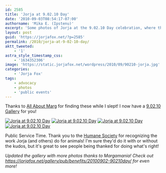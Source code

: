 ```yaml
---
id: 2585
title: 'Jorja at 9.02.10 Day'
date: '2010-09-03T08:54:17-07:00'
authorname: 'Mika E. (Ipstenu)'
excerpt: 'Some photos of Jorja at the 9.02.10 Day celebration, where the Humane Society thanked her for her work with animals.'
layout: post
guid: 'https://jorjafox.net/?p=2585'
permalink: /2010/jorja-at-9-02-10-day/
aktt_tweeted:
    - '1'
astra_style_timestamp_css:
    - '1634352306'
image: 'https://static.jorjafox.net/wordpress/2010/09/90210-jorja.jpg'
categories:
    - 'Jorja Fox'
tags:
    - advocacy
    - photos
    - 'public events'
---
```


Thanks to <a href="http://allaboutmarg.com/">All About Marg</a> for finding these while I slept!  I now have a <a href="https://jorjafox.net/gallery/pub/benefits/20100902-90210day/">9.02.10 Gallery</a> for you!

<a href="https://jorjafox.net/gallery/pub/benefits/20100902-90210day/90210-004.jpg"><img class="ZenphotoPress_thumb " alt="Jorja at 9.02.10 Day" title="Jorja at 9.02.10 Day" src="https://jorjafox.net/gallery/cache/pub/benefits/20100902-90210day/90210-004_200_cw200_ch200_thumb.jpg"  /></a> <a href="https://jorjafox.net/gallery/pub/benefits/20100902-90210day/90210-002.jpg"><img class="ZenphotoPress_thumb " alt="Jorja at 9.02.10 Day" title="Jorja at 9.02.10 Day" src="https://jorjafox.net/gallery/cache/pub/benefits/20100902-90210day/90210-002_200_cw200_ch200_thumb.jpg"  /></a> <a href="https://jorjafox.net/gallery/pub/benefits/20100902-90210day/90210-001.jpg"><img class="ZenphotoPress_thumb " alt="Jorja at 9.02.10 Day" title="Jorja at 9.02.10 Day" src="https://jorjafox.net/gallery/cache/pub/benefits/20100902-90210day/90210-001_200_cw200_ch200_thumb.jpg"  /></a> <a href="https://jorjafox.net/gallery/pub/benefits/20100902-90210day/90210-003.jpg"><img class="ZenphotoPress_thumb " alt="Jorja at 9.02.10 Day" title="Jorja at 9.02.10 Day" src="https://jorjafox.net/gallery/cache/pub/benefits/20100902-90210day/90210-003_200_cw200_ch200_thumb.jpg"  /></a>

Public Service Time.  Thank you to the <a href="http://www.humanesociety.org/">Humane Society</a> for recognizing the work Jorja (and others) do for animals! I'm sure they'd do it with or without the kudos, but it's great to see people being thanked for doing what's right!

_Updated the gallery with more photos thanks to Margamania!  Check out <a href="https://jorjafox.net/gallery/pub/benefits/20100902-90210day/">https://jorjafox.net/gallery/pub/benefits/20100902-90210day/</a> for even more!_
